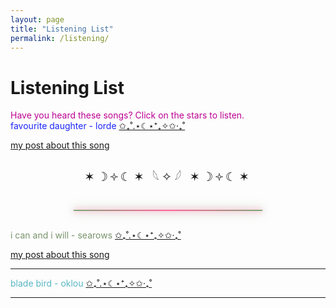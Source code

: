 ```yaml
---
layout: page
title: "Listening List"
permalink: /listening/
---
```


# Listening List 

<div style = "color: #bb0091;">
  Have you heard these songs? Click on the stars to listen.
</div>

<div class ="indent" style = "color: #1d27fa;">
favourite daughter - lorde
  <a href="/assets/favourite-daughter.mp3" onclick="playOnly('favd'); return false;">
          ✩₊˚.⋆☾⋆⁺₊✧✩‧₊˚  
  </a>
  <audio id="favd" src="/assets/favourite-daughter.mp3"></audio>
  <p><a href="/2025-07-03/favourite-daughter">my post about this song</a></p>
</div>
<p style="text-align: center; font-size: 1.4em; letter-spacing: 0.2em;">
✶☽༓☾✶ 𓆩✧𓆪 ✶☽༓☾✶
</p>
<hr style="
  border: none;
  height: 2px;
  background: linear-gradient(to right, #7aa874, #ff6699, #7aa874);
  margin: 10px auto 30px;
  width: 60%;
  box-shadow: 0 0 10px #ff6699, 0 0 20px #7aa874;
">
<div class = "indent" style = "color:#78936b;">
i can and i will - searows
 <a href="/assets/icaniwill.mp3" onclick="playOnly('icaiw'); return false;">
          ✩₊˚.⋆☾⋆⁺₊✧✩‧₊˚  
  </a>
  <audio id="icaiw" src="/assets/icaniwill.mp3"></audio>
  <p><a href="/2025-07-18/i-can-and-i-will">my post about this song</a></p>
</div>
<hr>
<div class = "indent" style = "color:#58b6c3;">
blade bird - oklou
  <a href="/assets/bladebird.mp3" onclick="playOnly('bbird'); return false;">
          ✩₊˚.⋆☾⋆⁺₊✧✩‧₊˚  
  </a>
  <audio id="bbird" src="/assets/bladebird.mp3"></audio>
</div>
<hr>
<script>
function playOnly(id) {
  document.querySelectorAll('audio').forEach(function(audio) {
    audio.pause();
    audio.currentTime = 0;
  });

  document.getElementById(id).play();
}
</script>


